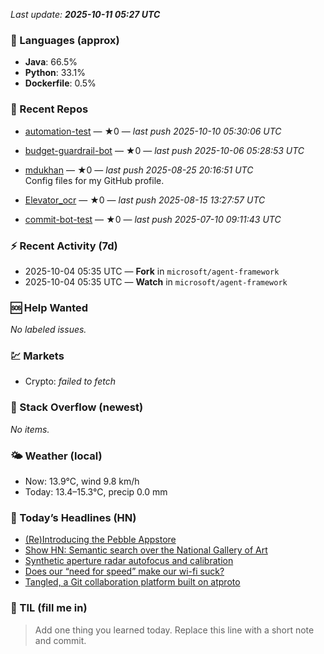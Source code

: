 

<!-- DAILY-SECTION:START -->
_Last update: **2025-10-11 05:27 UTC**_


### 🧪 Languages (approx)
- **Java**: 66.5%
- **Python**: 33.1%
- **Dockerfile**: 0.5%

### 🔧 Recent Repos
- [automation-test](https://github.com/mdukhan/automation-test) — ★0 — _last push 2025-10-10 05:30:06 UTC_  
  
- [budget-guardrail-bot](https://github.com/mdukhan/budget-guardrail-bot) — ★0 — _last push 2025-10-06 05:28:53 UTC_  
  
- [mdukhan](https://github.com/mdukhan/mdukhan) — ★0 — _last push 2025-08-25 20:16:51 UTC_  
  Config files for my GitHub profile.
- [Elevator_ocr](https://github.com/mdukhan/Elevator_ocr) — ★0 — _last push 2025-08-15 13:27:57 UTC_  
  
- [commit-bot-test](https://github.com/mdukhan/commit-bot-test) — ★0 — _last push 2025-07-10 09:11:43 UTC_  
  

### ⚡ Recent Activity (7d)
- 2025-10-04 05:35 UTC — **Fork** in `microsoft/agent-framework`
- 2025-10-04 05:35 UTC — **Watch** in `microsoft/agent-framework`

### 🆘 Help Wanted
_No labeled issues._

### 💹 Markets
- Crypto: _failed to fetch_

### 🧩 Stack Overflow (newest)
_No items._

### 🌤️ Weather (local)
- Now: 13.9°C, wind 9.8 km/h
- Today: 13.4–15.3°C, precip 0.0 mm

### 📰 Today’s Headlines (HN)
- [(Re)Introducing the Pebble Appstore](https://fulghum.io/album-cards)
- [Show HN: Semantic search over the National Gallery of Art](https://ericmigi.com/blog/re-introducing-the-pebble-appstore/)
- [Synthetic aperture radar autofocus and calibration](https://nga.demo.mixedbread.com/)
- [Does our “need for speed” make our wi-fi suck?](https://hforsten.com/synthetic-aperture-radar-autofocus-and-calibration.html)
- [Tangled, a Git collaboration platform built on atproto](https://orb.net/blog/does-speed-make-wifi-suck)

### 🧠 TIL (fill me in)
> Add one thing you learned today. Replace this line with a short note and commit.

<!-- DAILY-SECTION:END -->
